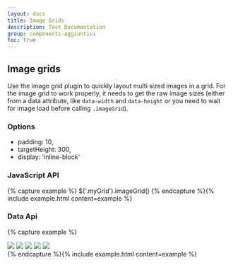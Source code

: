 ```yaml
---
layout: docs
title: Image Grids
description: Test Documentation
group: componenti-aggiuntivi
toc: true
---
```


## Image grids

Use the image grid plugin to quickly layout multi sized images in a grid. For the image grid to work properly, it needs to get the raw image sizes (either from a data attribute, like `data-width` and `data-height` or you need to wait for image load before calling `.imageGrid`).

### Options

- padding: 10,
- targetHeight: 300,
- display: 'inline-block'

### JavaScript API
{% capture example %}
$('.myGrid').imageGrid()
{% endcapture %}{% include example.html content=example %}

### Data Api

{% capture example %}
<div data-grid="images">
  <img data-width="350" data-height="300" src="http://placehold.it/350x300/EEE04A/ffffff">
  <img data-width="420" data-height="320" src="http://placehold.it/420x320/5cb85c/ffffff">
  <img data-width="320" data-height="380" src="http://placehold.it/320x380/5bc0de/ffffff">
  <img data-width="472" data-height="500" src="http://placehold.it/472x500/f0ad4e/ffffff">
  <img data-width="540" data-height="360" src="http://placehold.it/540x360/FF3167/ffffff">
</div>
{% endcapture %}{% include example.html content=example %}
